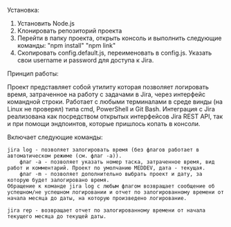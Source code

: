 Установка:
1. Установить Node.js
2. Клонировать репозиторий проекта
3. Перейти в папку проекта, открыть консоль и выполнить следующие команды:
    "npm install"
    "npm link"
4. Скопировать config.default.js, переименовать в config.js. Указать свои username и password для доступа к Jira.

Принцип работы:

Проект представляет собой утилиту которая позволяет логировать время, затраченное на работу с задачами в Jira, через интерфейс командной строки.
Работает с любыми терминалами в среде винды (на Linux не проверял) типа cmd, PowerShell и Git Bash.
Интеграция с Jira реализована как посредством открытых интерфейсов Jira REST API, так и при помощи эндпоинтов, которые пришлось копать в консоли.

Включает следующие команды:

    jira log - позволяет залогировать время (без флагов работает в автоматическом режиме (см. флаг -a)).
        флаг -a - позволяет указать номер таска, затраченное время, вид работ и комментарий. Проект по умолчанию MEDDEV, дата - текущая.
        флаг -m - позволяет дополнительно выбрать проект и дату, за которую будет залогировано время.
    Обращение к команде jira log с любым флагом возвращает сообщение об успешном/не успешном логировании и отчет по залогированному времени от начала месяца до даты, на которую произведено логирование.

    jira rep - возвращает отчет по залогированному времени от начала текущего месяца до текущей даты.